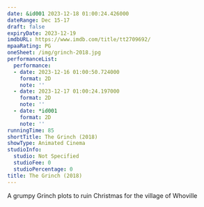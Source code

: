 ```yaml
---
date: &id001 2023-12-18 01:00:24.426000
dateRange: Dec 15-17
draft: false
expiryDate: 2023-12-19
imdbURL: https://www.imdb.com/title/tt2709692/
mpaaRating: PG
oneSheet: /img/grinch-2018.jpg
performanceList:
  performance:
  - date: 2023-12-16 01:00:50.724000
    format: 2D
    note: ''
  - date: 2023-12-17 01:00:24.197000
    format: 2D
    note: ''
  - date: *id001
    format: 2D
    note: ''
runningTime: 85
shortTitle: The Grinch (2018)
showType: Animated Cinema
studioInfo:
  studio: Not Specified
  studioFee: 0
  studioPercentage: 0
title: The Grinch (2018)
---
```


A grumpy Grinch plots to ruin Christmas for the village of Whoville
